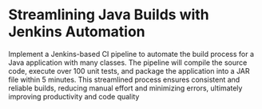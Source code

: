 # Streamlining Java Builds with Jenkins Automation

Implement a Jenkins-based CI pipeline to automate the build process for a Java application with many classes. The pipeline will compile the source code, execute over 100 unit tests, and package the application into a JAR file within 5 minutes. This streamlined process ensures consistent and reliable builds, reducing manual effort and minimizing errors, ultimately improving productivity and code quality
